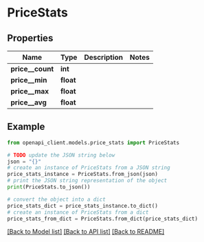 # PriceStats


## Properties

Name | Type | Description | Notes
------------ | ------------- | ------------- | -------------
**price__count** | **int** |  | 
**price__min** | **float** |  | 
**price__max** | **float** |  | 
**price__avg** | **float** |  | 

## Example

```python
from openapi_client.models.price_stats import PriceStats

# TODO update the JSON string below
json = "{}"
# create an instance of PriceStats from a JSON string
price_stats_instance = PriceStats.from_json(json)
# print the JSON string representation of the object
print(PriceStats.to_json())

# convert the object into a dict
price_stats_dict = price_stats_instance.to_dict()
# create an instance of PriceStats from a dict
price_stats_from_dict = PriceStats.from_dict(price_stats_dict)
```
[[Back to Model list]](../README.md#documentation-for-models) [[Back to API list]](../README.md#documentation-for-api-endpoints) [[Back to README]](../README.md)


